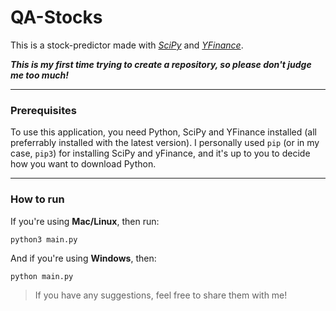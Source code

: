 # QA-Stocks

This is a stock-predictor made with _[SciPy](https://scipy.org)_ and _[YFinance](https://pypi.org/project/yfinance/)_.

***This is my first time trying to create a repository, so please don't judge me too much!***

------

### Prerequisites

To use this application, you need Python, SciPy and YFinance installed (all preferrably installed with the latest version). I personally used `pip` (or in my case, `pip3`) for installing SciPy and yFinance, and it's up to you to decide how you want to download Python.

------

### How to run

If you're using **Mac/Linux**, then run:

`python3 main.py`

And if you're using **Windows**, then:

`python main.py`

> If you have any suggestions, feel free to share them with me!